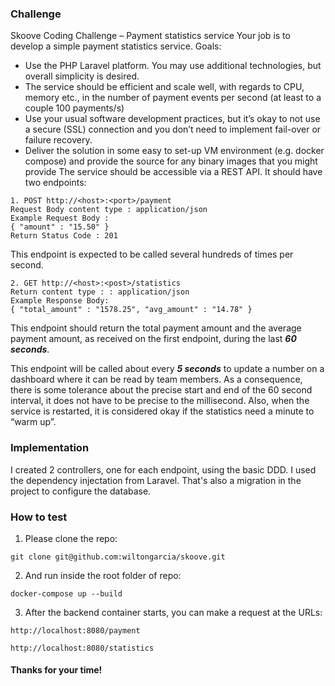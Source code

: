 ### Challenge

Skoove Coding Challenge – Payment statistics service
Your job is to develop a simple payment statistics service. Goals:

- Use the PHP Laravel platform. You may use additional technologies, but overall
simplicity is desired.
- The service should be efficient and scale well, with regards to CPU, memory etc., in
the number of payment events per second (at least to a couple 100 payments/s)
- Use your usual software development practices, but it’s okay to not use a secure
(SSL) connection and you don’t need to implement fail-over or failure recovery.
- Deliver the solution in some easy to set-up VM environment (e.g. docker compose)
and provide the source for any binary images that you might provide
The service should be accessible via a REST API. It should have two endpoints:
```
1. POST http://<host>:<port>/payment
Request Body content type : application/json
Example Request Body :
{ "amount" : "15.50" }
Return Status Code : 201
```
This endpoint is expected to be called several hundreds of times per second.
```
2. GET http://<host>:<post>/statistics
Return content type : : application/json
Example Response Body:
{ "total_amount" : "1578.25", "avg_amount" : "14.78" }
```
This endpoint should return the total payment amount and the average payment amount,
as received on the first endpoint, during the last ***60 seconds***.

This endpoint will be called about every ***5 seconds*** to update a number on a dashboard where it can be read by team members. As a consequence, there is some tolerance about the precise start and end of the 60 second interval, it does not have to be precise to the millisecond. Also, when the service is restarted, it is considered okay if the statistics need a minute to “warm up”.

### Implementation

I created 2 controllers, one for each endpoint, using the basic DDD. I used the dependency injectation from Laravel. That's also a migration in the project to configure the database.

### How to test

1. Please clone the repo:
```
git clone git@github.com:wiltongarcia/skoove.git
```
2. And run inside the root folder of repo:
```
docker-compose up --build
```
3. After the backend container starts, you can make a request at the URLs:
```
http://localhost:8080/payment

http://localhost:8080/statistics
```

#### Thanks for your time!

